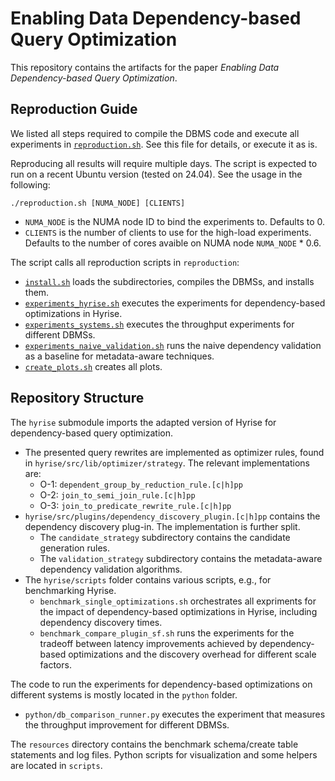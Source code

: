 # Enabling Data Dependency-based Query Optimization
This repository contains the artifacts for the paper _Enabling Data Dependency-based Query Optimization_.

## Reproduction Guide

We listed all steps required to compile the DBMS code and execute all experiments in [`reproduction.sh`](reproduction.sh). See this file for details, or execute it as is.

Reproducing all results will require multiple days. The script is expected to run on a recent Ubuntu version (tested on 24.04). See the usage in the following:
```
./reproduction.sh [NUMA_NODE] [CLIENTS]
```
- `NUMA_NODE` is the NUMA node ID to bind the experiments to. Defaults to 0.
- `CLIENTS` is the number of clients to use for the high-load experiments. Defaults to the number of cores avaible on NUMA node `NUMA_NODE` * 0.6.

The script calls all reproduction scripts in `reproduction`:
- [`install.sh`](reproduction/install.sh) loads the subdirectories, compiles the DBMSs, and installs them.
- [`experiments_hyrise.sh`](reproduction/experiments_hyrise.sh) executes the experiments for dependency-based optimizations in Hyrise.
- [`experiments_systems.sh`](reproduction/experiments_systems.sh) executes the throughput experiments for different DBMSs.
- [`experiments_naive_validation.sh`](reproduction/experiments_naive_validation.sh) runs the naive dependency validation as a baseline for metadata-aware techniques.
- [`create_plots.sh`](reproduction/create_plots.sh) creates all plots.

## Repository Structure

The `hyrise` submodule imports the adapted version of Hyrise for dependency-based query optimization.
- The presented query rewrites are implemented as optimizer rules, found in `hyrise/src/lib/optimizer/strategy`. The relevant implementations are:
  - O-1: `dependent_group_by_reduction_rule.[c|h]pp`
  - O-2: `join_to_semi_join_rule.[c|h]pp`
  - O-3: `join_to_predicate_rewrite_rule.[c|h]pp`
- `hyrise/src/plugins/dependency_discovery_plugin.[c|h]pp` contains the dependency discovery plug-in. The implementation is further split.
  - The `candidate_strategy` subdirectory contains the candidate generation rules.
  - The `validation_strategy` subdirectory contains the metadata-aware dependency validation algorithms.
- The `hyrise/scripts` folder contains various scripts, e.g., for benchmarking Hyrise.
  - `benchmark_single_optimizations.sh` orchestrates all expriments for the impact of dependency-based optimizations in Hyrise, including dependency discovery times.
  - `benchmark_compare_plugin_sf.sh` runs the experiments for the tradeoff between latency improvements achieved by dependency-based optimizations and the discovery overhead for different scale factors.

The code to run the experiments for dependency-based optimizations on different systems is mostly located in the `python` folder.

- `python/db_comparison_runner.py` executes the experiment that measures the throughput improvement for different DBMSs.


The `resources` directory contains the benchmark schema/create table statements and log files.
Python scripts for visualization and some helpers are located in `scripts`.
